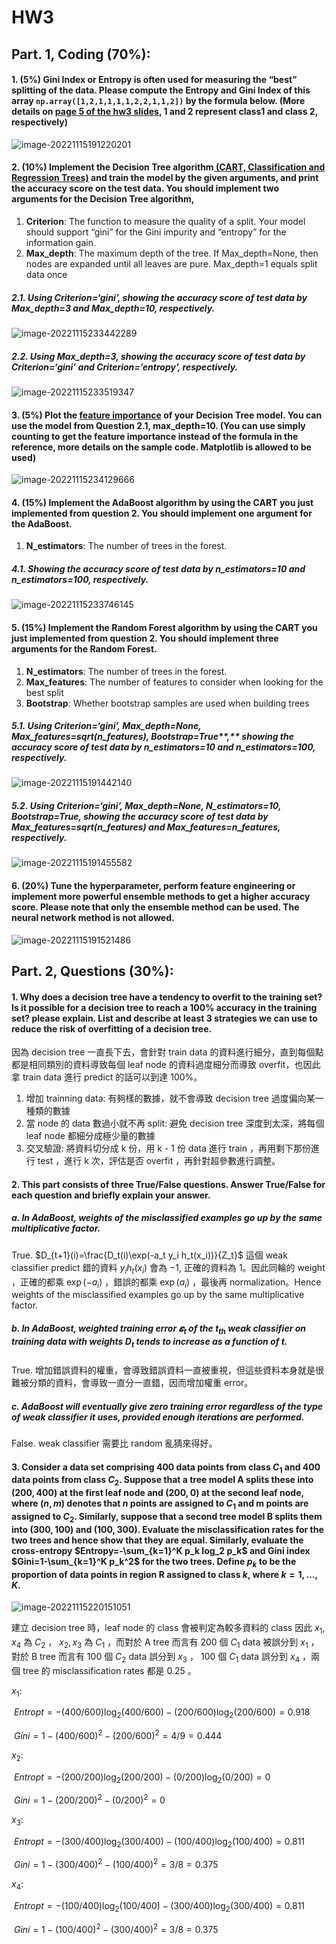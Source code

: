 # HW3

## **Part. 1, Coding (70%)**:

#### 1. (5%) Gini Index or Entropy is often used for measuring the “best” splitting of the data. Please compute the Entropy and Gini Index of this array `np.array([1,2,1,1,1,1,2,2,1,1,2])` by the formula below. (More details on [page 5 of the hw3 slides](https://docs.google.com/presentation/d/1kIe_-YZdemRMmr_3xDy-l0OS2EcLgDH7Uan14tlU5KE/edit#slide=id.gd542a5ff75_0_15), 1 and 2 represent class1 and class 2, respectively)

![image-20221115191220201](C:\Users\user\AppData\Roaming\Typora\typora-user-images\image-20221115191220201.png)

#### 2. (10%) Implement the Decision Tree algorithm[ (CART, Classification and Regression Trees)](https://scikit-learn.org/stable/modules/tree.html#tree-algorithms-id3-c4-5-c5-0-and-cart) and train the model by the given arguments, and print the accuracy score on the test data. You should implement **two arguments** for the Decision Tree algorithm, 

1) **Criterion**: The function to measure the quality of a split. Your model should support “gini” for the Gini impurity and “entropy” for the information gain. 
2) **Max_depth**: The maximum depth of the tree. If Max_depth=None, then nodes are expanded until all leaves are pure. Max_depth=1 equals split data once

##### 2.1. Using Criterion=‘gini’, showing the accuracy score of test data by Max_depth=3 and Max_depth=10, respectively.

![image-20221115233442289](C:\Users\user\AppData\Roaming\Typora\typora-user-images\image-20221115233442289.png)

##### 2.2. Using Max_depth=3, showing the accuracy score of test data by Criterion=‘gini’ and Criterion=’entropy’, respectively.

![image-20221115233519347](C:\Users\user\AppData\Roaming\Typora\typora-user-images\image-20221115233519347.png)

#### 3. (5%) Plot the [feature importance](https://sefiks.com/2020/04/06/feature-importance-in-decision-trees/) of your Decision Tree model. You can use the model from Question 2.1, max_depth=10. (You can use simply counting to get the feature importance instead of the formula in the reference, more details on the sample code. **Matplotlib** is allowed to be used)

![image-20221115234129666](C:\Users\user\AppData\Roaming\Typora\typora-user-images\image-20221115234129666.png)

#### 4. (15%) Implement the AdaBoost algorithm by using the CART you just implemented from question 2. You should implement **one argument** for the AdaBoost. 

1) **N_estimators**: The number of trees in the forest. 

##### 4.1. Showing the accuracy score of test data by n_estimators=10 and n_estimators=100, respectively.

![image-20221115233746145](C:\Users\user\AppData\Roaming\Typora\typora-user-images\image-20221115233746145.png)

#### 5. (15%) Implement the Random Forest algorithm by using the CART you just implemented from question 2. You should implement **three arguments** for the Random Forest.

1. **N_estimators**: The number of trees in the forest. 
2. **Max_features**: The number of features to consider when looking for the best split
3. **Bootstrap**: Whether bootstrap samples are used when building trees

##### 5.1. Using Criterion=‘gini’, Max_depth=None, Max_features=sqrt(n_features), Bootstrap=True**,** showing the accuracy score of test data by n_estimators=10 and n_estimators=100, respectively.

![image-20221115191442140](C:\Users\user\AppData\Roaming\Typora\typora-user-images\image-20221115191442140.png)

##### 5.2. Using Criterion=‘gini’, Max_depth=None, N_estimators=10, Bootstrap=True,  showing the accuracy score of test data by Max_features=sqrt(n_features) and Max_features=n_features, respectively.

![image-20221115191455582](C:\Users\user\AppData\Roaming\Typora\typora-user-images\image-20221115191455582.png)

#### 6. (20%) Tune the hyperparameter, perform feature engineering or implement more powerful ensemble methods to get a higher accuracy score. Please note that only the ensemble method can be used. The neural network method is not allowed.

![image-20221115191521486](C:\Users\user\AppData\Roaming\Typora\typora-user-images\image-20221115191521486.png)

## **Part. 2, Questions (30%):**

#### 1. Why does a decision tree have a tendency to overfit to the training set? Is it possible for a decision tree to reach a 100% accuracy in the training set? please explain. List and describe at least 3 strategies we can use to reduce the risk of overfitting of a decision tree.

因為 decision tree 一直長下去，會針對 train data 的資料進行細分，直到每個點都是相同類別的資料導致每個 leaf node 的資料過度細分而導致 overfit，也因此拿 train data 進行 predict 的話可以到達 100%。

1. 增加 trainning data: 有夠樣的數據，就不會導致 decision tree 過度偏向某一種類的數據
2. 當 node 的 data 數過小就不再 split: 避免 decision tree 深度到太深，將每個 leaf node 都細分成極少量的數據
3. 交叉驗證: 將資料切分成 k 份，用 k - 1 份 data 進行 train ，再用剩下那份進行 test ，進行 k 次，評估是否 overfit ，再針對超參數進行調整。

#### 2. This part consists of three True/False questions. Answer True/False for each question and briefly explain your answer.

##### a. In AdaBoost, weights of the misclassified examples go up by the same multiplicative factor.

True. $D_{t+1}(i)=\frac{D_t(i)\exp(-a_t y_i h_t(x_i))}{Z_t}$ 這個 weak classifier predict 錯的資料 $y_ih_t(x_i)$ 會為 $-1$, 正確的資料為 $1$。因此同輪的 weight ，正確的都乘 $\exp(-a_i)$ ，錯誤的都乘 $\exp(a_i)$ ，最後再 normalization。Hence weights of the misclassified examples go up by the same multiplicative factor.

##### b. In AdaBoost, weighted training error $𝜺_t$ of the $t_\text{th}$ weak classifier on training data with weights $D_t$ tends to increase as a function of $t$.

True. 增加錯誤資料的權重，會導致錯誤資料一直被重視，但這些資料本身就是很難被分類的資料，會導致一直分一直錯，因而增加權重 error。

##### c. AdaBoost will eventually give zero training error regardless of the type of weak classifier it uses, provided enough iterations are performed.

False. weak classifier 需要比 random 亂猜來得好。

#### 3. Consider a data set comprising $400$ data points from class $C_1$ and $400$ data points from class $C_2$. Suppose that a tree model A splits these into $(200, 400)$ at the first leaf node and $(200, 0)$ at the second leaf node, where $(n, m)$ denotes that $n$ points are assigned to $C_1$ and m points are assigned to $C_2$. Similarly, suppose that a second tree model B splits them into $(300, 100)$ and $(100, 300)$. **Evaluate the** **misclassification rates** **for the two trees and hence show that they are equal**. Similarly, **evaluate the** **cross-entropy** $Entropy=-\sum_{k=1}^K p_k log_2 p_k$ and Gini index $Gini=1-\sum_{k=1}^K p_k^2$ for **the two trees**. Define $p_k$ to be the proportion of data points in region R assigned to class $k$, where $k = 1, \dots , K$.

![image-20221115220151051](C:\Users\user\AppData\Roaming\Typora\typora-user-images\image-20221115220151051.png)

建立 decision tree 時，leaf node 的 class 會被判定為較多資料的 class 因此 $x_1, x_4$ 為 $C_2$ ， $x_2, x_3$ 為 $C_1$ ，而對於 A tree 而言有 200 個 $C_1$ data 被誤分到 $x_1$ ，對於 B tree 而言有 100  個 $C_2$ data 誤分到 $x_3$ ， 100  個 $C_1$ data 誤分到 $x_4$ ，兩個 tree 的 misclassification rates 都是 $0.25$ 。

$x_1:$

​	$Entropt=-(400/600)\log_2(400/600)-(200/600)\log_2(200/600)=0.918$

​	$Gini=1-(400/600)^2-(200/600)^2=4/9=0.444$

$x_2:$

​	$Entropt=-(200/200)\log_2(200/200)-(0/200)\log_2(0/200)=0$

​	$Gini=1-(200/200)^2-(0/200)^2=0$

$x_3:$

​	$Entropt=-(300/400)\log_2(300/400)-(100/400)\log_2(100/400)=0.811$

​	$Gini=1-(300/400)^2-(100/400)^2=3/8=0.375$

$x_4:$

​	$Entropt=-(100/400)\log_2(100/400)-(300/400)\log_2(300/400)=0.811$

​	$Gini=1-(100/400)^2-(300/400)^2=3/8=0.375$